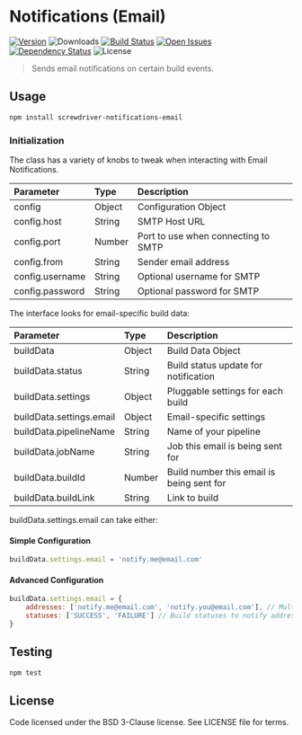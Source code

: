 # Notifications (Email)
[![Version][npm-image]][npm-url] ![Downloads][downloads-image] [![Build Status][status-image]][status-url] [![Open Issues][issues-image]][issues-url] [![Dependency Status][daviddm-image]][daviddm-url] ![License][license-image]

> Sends email notifications on certain build events.

## Usage

```bash
npm install screwdriver-notifications-email
```
### Initialization

The class has a variety of knobs to tweak when interacting with Email Notifications.

| Parameter        | Type  |  Description |
| :-------------   | :---- | :-------------|
| config        | Object | Configuration Object |
| config.host | String | SMTP Host URL |
| config.port | Number | Port to use when connecting to SMTP |
| config.from | String | Sender email address |
| config.username | String | Optional username for SMTP |
| config.password | String | Optional password for SMTP |

The interface looks for email-specific build data:

| Parameter        | Type  |  Description |
| :-------------   | :---- | :-------------|
| buildData        | Object | Build Data Object |
| buildData.status | String | Build status update for notification |
| buildData.settings | Object | Pluggable settings for each build |
| buildData.settings.email | Object | Email-specific settings |
| buildData.pipelineName | String | Name of your pipeline |
| buildData.jobName | String | Job this email is being sent for |
| buildData.buildId | Number | Build number this email is being sent for |
| buildData.buildLink | String | Link to build |

buildData.settings.email can take either:

#### Simple Configuration

```js
buildData.settings.email = 'notify.me@email.com'
```

#### Advanced Configuration

```js
buildData.settings.email = {
    addresses: ['notify.me@email.com', 'notify.you@email.com'], // Multiple recipient addresses
    statuses: ['SUCCESS', 'FAILURE'] // Build statuses to notify addresses about
}
```

## Testing

```bash
npm test
```

## License

Code licensed under the BSD 3-Clause license. See LICENSE file for terms.

[npm-image]: https://img.shields.io/npm/v/screwdriver-notifications-email.svg
[npm-url]: https://npmjs.org/package/screwdriver-notifications-email
[downloads-image]: https://img.shields.io/npm/dt/screwdriver-notifications-email.svg
[license-image]: https://img.shields.io/npm/l/screwdriver-notifications-email.svg
[issues-image]: https://img.shields.io/github/issues/screwdriver-cd/notifications-email.svg
[issues-url]: https://github.com/screwdriver-cd/notifications-email/issues
[status-image]: https://cd.screwdriver.cd/pipelines/89/badge
[status-url]: https://cd.screwdriver.cd/pipelines/89
[daviddm-image]: https://david-dm.org/screwdriver-cd/notifications-email.svg?theme=shields.io
[daviddm-url]: https://david-dm.org/screwdriver-cd/notifications-email
